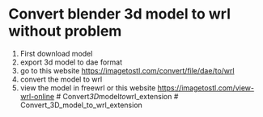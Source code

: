 # Convert blender 3d model to wrl without problem

1. First download model
2. export 3d model to dae format
3. go to this website
   https://imagetostl.com/convert/file/dae/to/wrl
4. convert the model to wrl
5. view the model in freewrl or this website
   https://imagetostl.com/view-wrl-online
#   C o n v e r t _ 3 D _ m o d e l _ t o _ w r l _ e x t e n s i o n  
 # Convert_3D_model_to_wrl_extension
